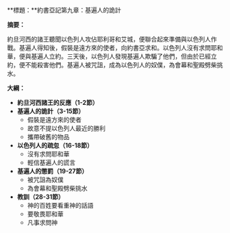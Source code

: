 **標題：**約書亞記第九章：基遍人的詭計

**摘要：**

約旦河西的諸王聽聞以色列人攻佔耶利哥和艾城，便聯合起來準備與以色列人作戰。基遍人得知後，假裝是遠方來的使者，向約書亞求和。以色列人沒有求問耶和華，便與基遍人立約。三天後，以色列人發現基遍人欺騙了他們，但由於已經立約，便不能殺害他們。基遍人被咒詛，成為以色列人的奴僕，為會幕和聖殿劈柴挑水。

**大綱：**

* **約旦河西諸王的反應（1-2節）**
* **基遍人的詭計（3-15節）**
    * 假裝是遠方來的使者
    * 故意不提以色列人最近的勝利
    * 攜帶破舊的物品
* **以色列人的疏忽（16-18節）**
    * 沒有求問耶和華
    * 輕信基遍人的謊言
* **基遍人的懲罰（19-27節）**
    * 被咒詛為奴僕
    * 為會幕和聖殿劈柴挑水
* **教訓（28-31節）**
    * 神的百姓要看重神的話語
    * 要敬畏耶和華
    * 凡事求問神
